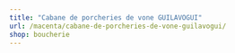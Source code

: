 ```yaml
---
title: "Cabane de porcheries de vone GUILAVOGUI"
url: /macenta/cabane-de-porcheries-de-vone-guilavogui/
shop: boucherie
---
```


